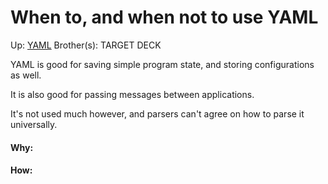 # When to, and when not to use YAML

Up: [YAML](yaml)
Brother(s):
TARGET DECK

YAML is good for saving simple program state, and storing configurations as well. 

It is also good for passing messages between applications.

It's not used much however, and parsers can't agree on how to parse it universally.



































#### Why:
#### How:









